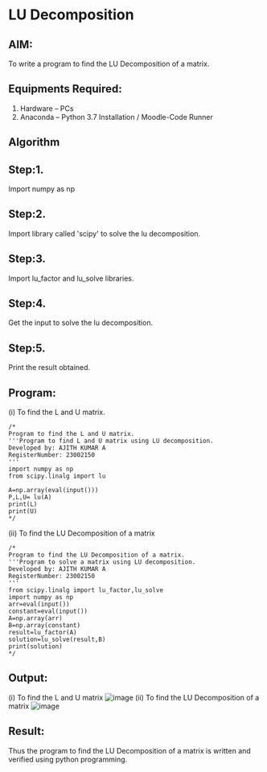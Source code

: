 # LU Decomposition 

## AIM:
To write a program to find the LU Decomposition of a matrix.

## Equipments Required:
1. Hardware – PCs
2. Anaconda – Python 3.7 Installation / Moodle-Code Runner

## Algorithm
## Step:1.
  Import numpy as np
## Step:2.
  Import library called 'scipy' to solve the lu decomposition.
## Step:3.
   Import lu_factor and lu_solve libraries.
## Step:4. 
 Get the input to solve the lu decomposition.
## Step:5.
 Print the result obtained.
 
## Program:
(i) To find the L and U matrix.
```
/*
Program to find the L and U matrix.
'''Program to find L and U matrix using LU decomposition.
Developed by: AJITH KUMAR A
RegisterNumber: 23002150
'''
import numpy as np
from scipy.linalg import lu

A=np.array(eval(input()))
P,L,U= lu(A)
print(L)
print(U)
*/
```
(ii) To find the LU Decomposition of a matrix
```
/*
Program to find the LU Decomposition of a matrix.
'''Program to solve a matrix using LU decomposition.
Developed by: AJITH KUMAR A
RegisterNumber: 23002150
'''
from scipy.linalg import lu_factor,lu_solve
import numpy as np
arr=eval(input())
constant=eval(input())
A=np.array(arr)
B=np.array(constant)
result=lu_factor(A)
solution=lu_solve(result,B)
print(solution)
*/
```

## Output:
(i) To find the L and U matrix
![image](https://github.com/Ajith1413/LU-Decomposition/assets/139842524/50392d14-caac-4168-a912-82c4ba4c94c0)
(ii) To find the LU Decomposition of a matrix
![image](https://github.com/Ajith1413/LU-Decomposition/assets/139842524/e3b39447-d6df-4b00-90d5-1de0af3acb63)



## Result:
Thus the program to find the LU Decomposition of a matrix is written and verified using python programming.

